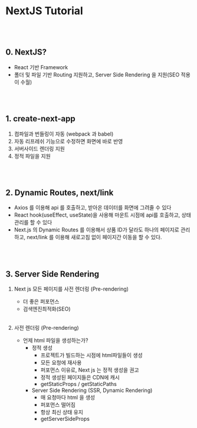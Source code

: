 # NextJS Tutorial

<br><br>

## 0. NextJS?
- React 기반 Framework
- 폴더 및 파일 기반 Routing 지원하고, Server Side Rendering 을 지원(SEO 적용이 수월)

<br><br>

## 1. create-next-app

1. 컴파일과 번들링이 자동 (webpack 과 babel)
2. 자동 리프레쉬 기능으로 수정하면 화면에 바로 반영
3. 서버사이드 렌더링 지원
4. 정적 파일을 지원

<br><br>

## 2. Dynamic Routes, next/link
- Axios 를 이용해 api 를 호출하고, 받아온 데이터를 화면에 그려줄 수 있다
- React hook(useEffect, useState)을 사용해 마운트 시점에 api를 호출하고, 상태관리를 할 수 있다
- Next.js 의 Dynamic Routes 를 이용해서 상품 ID가 달라도 하나의 페이지로 관리하고, next/link 를 이용해 새로고침 없이 페이지간 이동을 할 수 있다.

<br><br>

## 3. Server Side Rendering
1. Next js 모든 페이지를 사전 렌더링 (Pre-rendering)
    - 더 좋은 퍼포먼스
    - 검색엔진최적화(SEO)
<br><br>

2. 사전 렌더링 (Pre-rendering) 
    - 언제 html 파일을 생성하는가?
        - 정적 생성
            - 프로젝트가 빌드하는 시점에 html파일들이 생성
            - 모든 요청에 재사용
            - 퍼포먼스 이유로, Next js 는 정적 생성을 권고
            - 정적 생성된 페이지들은 CDN에 캐시
            - getStaticProps / getStaticPaths
        - Server Side Rendering (SSR, Dynamic Rendering)
            - 매 요청마다 html 을 생성
            - 퍼포먼스 떨어짐
            - 항상 최신 상태 유지
            - getServerSideProps
